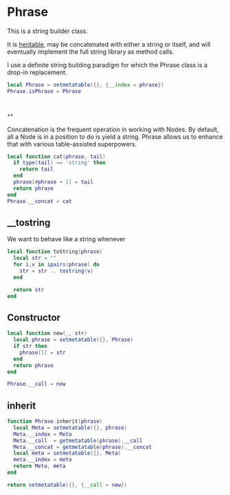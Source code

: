 # Phrase


This is a string builder class.


It is [heritable](httk://), may be concatenated with either a string or itself,
and will eventually implement the full string library as method calls. 


I use a definite string building paradigm for which the Phrase class is a drop-in
replacement. 

```lua
local Phrase = setmetatable({}, {__index = phrase})
Phrase.isPhrase = Phrase
```
## ..

  Concatenation is the frequent operation in working with Nodes.  By default,
all a Node is in a position to do is yield a string.  Phrase allows us to
enhance that with various table-assisted superpowers. 

```lua
local function cat(phrase, tail)
  if type(tail) == 'string' then
    return tail
  end
  phrase[#phrase + 1] = tail
  return phrase
end
Phrase.__concat = cat
```
## __tostring

We want to behave like a string whenever 

```lua
local function toString(phrase)
  local str = ""
  for i,v in ipairs(phrase) do
    str = str .. tostring(v)
  end

  return str
end
```
## Constructor

```lua
local function new(_, str)
  local phrase = setmetatable({}, Phrase)
  if str then
    phrase[1] = str
  end
  return phrase
end

Phrase.__call = new
```
## inherit

```lua
function Phrase.inherit(phrase)
  local Meta = setmetatable({}, phrase)
  Meta.__index = Meta
  Meta.__call  = getmetatable(phrase).__call
  Meta.__concat = getmetatable(phrase).__concat
  local meta = setmetatable({}, Meta)
  meta.__index = meta
  return Meta, meta
end
```
```lua
return setmetatable({}, {__call = new})
```

